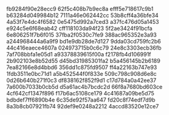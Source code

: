 fb9284f90e28ecc9
62f5c408b7b9ec8a
efff5e718617c9b1
b63284d049984b12
7111a46e062442cc
53b8cff4a36bfe34
4a53f7e4dc4f6582
0e5475d992a7ced3
a37fc476d05a1453
e924c5e6f68eab42
cff118103da94f23
5f2ae3424f91bcfa
6e806251f7b6f015
37fba2f0530c7fe9
388ac965352e3a93
a244968444a6a9f9
bd1e9db28de7d127
9dda03cd759fc2b6
44c416eaece4607a
024973715b0c6c79
24e8c3303ecb36fb
7af708bbfa1e05d1
a93378839615f00a
f2178fb4d106991f
2b902103e8b52d55
d45bd31985301fa2
b5a456145b2b6189
7ea82166e8d4bbd6
356dd1c875fd9507
ff4a22163b747e93
1fdb3511e0bc71d1
a5b452544f0f833e
509c798c908d6e8c
0d26b640b271f0c3
df838162f852f9d1
c17d784a0a42ee37
7a600b7033b0cb5d
d5a61ac4b7bcdc2d
66f8a7680bd603ce
4cf642cf1347f896
f17b6ac5108ce179
4c41687a09be5d75
bdbdef7ff6890b4e
6c35de92f57aa647
fd20c8f74edf7d9b
8a3b8cb07921fb74
92def9e0248a2212
4accd83520e12ce7
